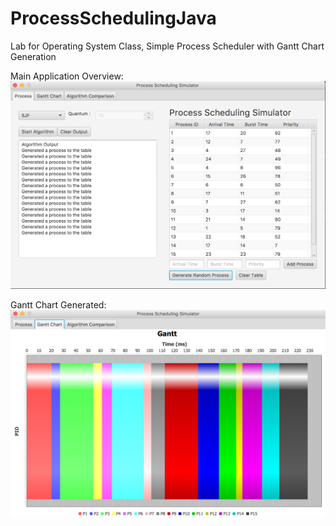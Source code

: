 # ProcessSchedulingJava
Lab for Operating System Class, Simple Process Scheduler with Gantt Chart Generation

Main Application Overview:
![](mainSched.png?raw=true "Application Overview")

Gantt Chart Generated:
![](gantSched.png?raw=true "Gantt Chart Generated")
